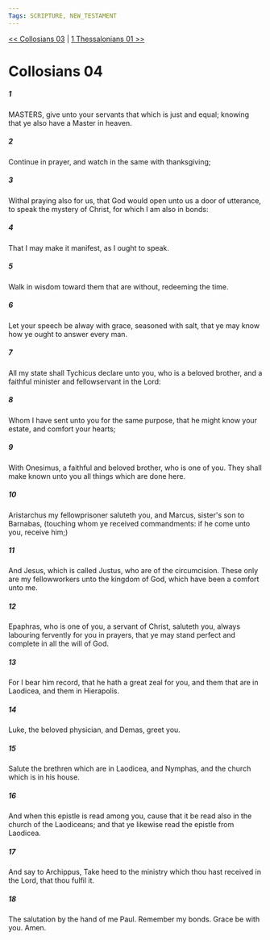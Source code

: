 ```yaml
---
Tags: SCRIPTURE, NEW_TESTAMENT
---
```


[<< Collosians 03](NEW_TESTAMENT/12_Collosians/Collosians_03.md) | [1 Thessalonians 01 >>](NEW_TESTAMENT/13_1_Thessalonians/1_Thessalonians_01.md)

# Collosians 04

##### 1

MASTERS, give unto your servants that which is just and equal; knowing that ye also have a Master in heaven.

##### 2

Continue in prayer, and watch in the same with thanksgiving;

##### 3

Withal praying also for us, that God would open unto us a door of utterance, to speak the mystery of Christ, for which I am also in bonds:

##### 4

That I may make it manifest, as I ought to speak.

##### 5

Walk in wisdom toward them that are without, redeeming the time.

##### 6

Let your speech be alway with grace, seasoned with salt, that ye may know how ye ought to answer every man.

##### 7

All my state shall Tychicus declare unto you, who is a beloved brother, and a faithful minister and fellowservant in the Lord:

##### 8

Whom I have sent unto you for the same purpose, that he might know your estate, and comfort your hearts;

##### 9

With Onesimus, a faithful and beloved brother, who is one of you. They shall make known unto you all things which are done here.

##### 10

Aristarchus my fellowprisoner saluteth you, and Marcus, sister's son to Barnabas, (touching whom ye received commandments: if he come unto you, receive him;)

##### 11

And Jesus, which is called Justus, who are of the circumcision. These only are my fellowworkers unto the kingdom of God, which have been a comfort unto me.

##### 12

Epaphras, who is one of you, a servant of Christ, saluteth you, always labouring fervently for you in prayers, that ye may stand perfect and complete in all the will of God.

##### 13

For I bear him record, that he hath a great zeal for you, and them that are in Laodicea, and them in Hierapolis.

##### 14

Luke, the beloved physician, and Demas, greet you.

##### 15

Salute the brethren which are in Laodicea, and Nymphas, and the church which is in his house.

##### 16

And when this epistle is read among you, cause that it be read also in the church of the Laodiceans; and that ye likewise read the epistle from Laodicea.

##### 17

And say to Archippus, Take heed to the ministry which thou hast received in the Lord, that thou fulfil it.

##### 18

The salutation by the hand of me Paul. Remember my bonds. Grace be with you. Amen.
